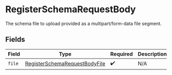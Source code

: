 # RegisterSchemaRequestBody

The schema file to upload provided as a multipart/form-data file segment.


## Fields

| Field                                                                                     | Type                                                                                      | Required                                                                                  | Description                                                                               |
| ----------------------------------------------------------------------------------------- | ----------------------------------------------------------------------------------------- | ----------------------------------------------------------------------------------------- | ----------------------------------------------------------------------------------------- |
| `file`                                                                                    | [RegisterSchemaRequestBodyFile](../../models/operations/registerschemarequestbodyfile.md) | :heavy_check_mark:                                                                        | N/A                                                                                       |